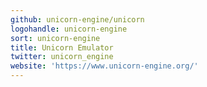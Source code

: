 ```yaml
---
github: unicorn-engine/unicorn
logohandle: unicorn-engine
sort: unicorn-engine
title: Unicorn Emulator
twitter: unicorn_engine
website: 'https://www.unicorn-engine.org/'
---
```

